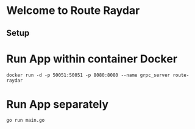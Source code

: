 # Welcome to Route Raydar

## Setup

# Run App within container Docker

`docker run -d -p 50051:50051 -p 8080:8080 --name grpc_server route-raydar`

# Run App separately

`go run main.go`
